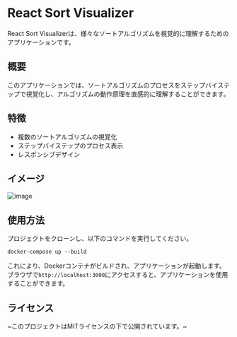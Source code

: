 # React Sort Visualizer

React Sort Visualizerは、様々なソートアルゴリズムを視覚的に理解するためのアプリケーションです。

## 概要

このアプリケーションでは、ソートアルゴリズムのプロセスをステップバイステップで視覚化し、アルゴリズムの動作原理を直感的に理解することができます。

## 特徴

- 複数のソートアルゴリズムの視覚化
- ステップバイステップのプロセス表示
- レスポンシブデザイン

## イメージ

![image](https://github.com/0oYujio0/react-sort-visualizer/assets/29910233/4f87c6a2-8bb7-402f-888a-387975f08070)

## 使用方法

プロジェクトをクローンし、以下のコマンドを実行してください。

```
docker-compose up --build
```

これにより、Dockerコンテナがビルドされ、アプリケーションが起動します。ブラウザで`http://localhost:3000`にアクセスすると、アプリケーションを使用することができます。

## ライセンス

~このプロジェクトはMITライセンスの下で公開されています。~
